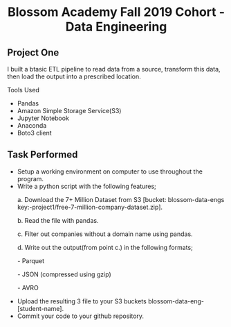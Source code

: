 <div align="center">
  <h1>Blossom Academy Fall 2019 Cohort - Data Engineering</h1>
</div>

	
	
<h2>Project One</h2>
I built a btasic ETL pipeline to read data from a source, transform this data, 
then load the output into a prescribed location.

Tools Used
- Pandas 
- Amazon Simple Storage Service(S3)
- Jupyter Notebook
- Anaconda
- Boto3 client

<h2>Task Performed</h2>

- Setup a working environment on computer to use throughout the program.
- Write a python script with the following features; 
    <p>a. Download the 7+ Million Dataset from S3 [bucket: blossom-data-engs key:-project1/free-7-million-company-dataset.zip].</p>
    <p>b. Read the file with pandas.</p>
    <p>c. Filter out companies without a domain name using pandas.</p>
    <p>d. Write out the output(from point c.) in the following formats;</p>
          <p> - Parquet</p>
          <p> - JSON (compressed using gzip)</p>
          <p> - AVRO</p>
- Upload the resulting 3 file to your S3 buckets blossom-data-eng-[student-name].
- Commit your code to your github repository.

